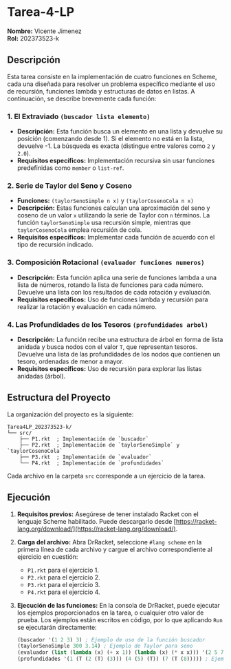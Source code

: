
# Tarea-4-LP

**Nombre:** Vicente Jimenez  
**Rol:** 202373523-k  

## Descripción

Esta tarea consiste en la implementación de cuatro funciones en Scheme, cada una diseñada para resolver un problema específico mediante el uso de recursión, funciones lambda y estructuras de datos en listas. A continuación, se describe brevemente cada función:

### 1. El Extraviado `(buscador lista elemento)`
   - **Descripción:** Esta función busca un elemento en una lista y devuelve su posición (comenzando desde 1). Si el elemento no está en la lista, devuelve -1. La búsqueda es exacta (distingue entre valores como `2` y `2.0`).
   - **Requisitos específicos:** Implementación recursiva sin usar funciones predefinidas como `member` o `list-ref`.

### 2. Serie de Taylor del Seno y Coseno
   - **Funciones:** `(taylorSenoSimple n x)` y `(taylorCosenoCola n x)`
   - **Descripción:** Estas funciones calculan una aproximación del seno y coseno de un valor `x` utilizando la serie de Taylor con `n` términos. La función `taylorSenoSimple` usa recursión simple, mientras que `taylorCosenoCola` emplea recursión de cola.
   - **Requisitos específicos:** Implementar cada función de acuerdo con el tipo de recursión indicado.

### 3. Composición Rotacional `(evaluador funciones numeros)`
   - **Descripción:** Esta función aplica una serie de funciones lambda a una lista de números, rotando la lista de funciones para cada número. Devuelve una lista con los resultados de cada rotación y evaluación.
   - **Requisitos específicos:** Uso de funciones lambda y recursión para realizar la rotación y evaluación en cada número.

### 4. Las Profundidades de los Tesoros `(profundidades arbol)`
   - **Descripción:** La función recibe una estructura de árbol en forma de lista anidada y busca nodos con el valor `T`, que representan tesoros. Devuelve una lista de las profundidades de los nodos que contienen un tesoro, ordenadas de menor a mayor.
   - **Requisitos específicos:** Uso de recursión para explorar las listas anidadas (árbol).

## Estructura del Proyecto

La organización del proyecto es la siguiente:

```
Tarea4LP_202373523-k/
└── src/
    ├── P1.rkt  ; Implementación de `buscador`
    ├── P2.rkt  ; Implementación de `taylorSenoSimple` y `taylorCosenoCola`
    ├── P3.rkt  ; Implementación de `evaluador`
    └── P4.rkt  ; Implementación de `profundidades`
```

Cada archivo en la carpeta `src` corresponde a un ejercicio de la tarea.

## Ejecución

1. **Requisitos previos:** Asegúrese de tener instalado Racket con el lenguaje Scheme habilitado. Puede descargarlo desde [https://racket-lang.org/download/](https://racket-lang.org/download/).

2. **Carga del archivo:** Abra DrRacket, seleccione `#lang scheme` en la primera línea de cada archivo y cargue el archivo correspondiente al ejercicio en cuestión:
   - `P1.rkt` para el ejercicio 1.
   - `P2.rkt` para el ejercicio 2.
   - `P3.rkt` para el ejercicio 3.
   - `P4.rkt` para el ejercicio 4.

3. **Ejecución de las funciones:** En la consola de DrRacket, puede ejecutar los ejemplos proporcionados en la tarea, o cualquier otro valor de prueba. Los ejemplos están escritos en código, por lo que aplicando `Run` se ejecutarán directamente:

   ```scheme
   (buscador '(1 2 3) 3) ; Ejemplo de uso de la función buscador
   (taylorSenoSimple 300 3.14) ; Ejemplo de Taylor para seno
   (evaluador (list (lambda (x) (+ x 1)) (lambda (x) (* x x))) '(2 5 7)) ; Ejemplo de composición rotacional
   (profundidades '(1 (T (2 (T) (3))) (4 (5) (T)) (7 (T (8))))) ; Ejemplo de profundidades de tesoros
   ```